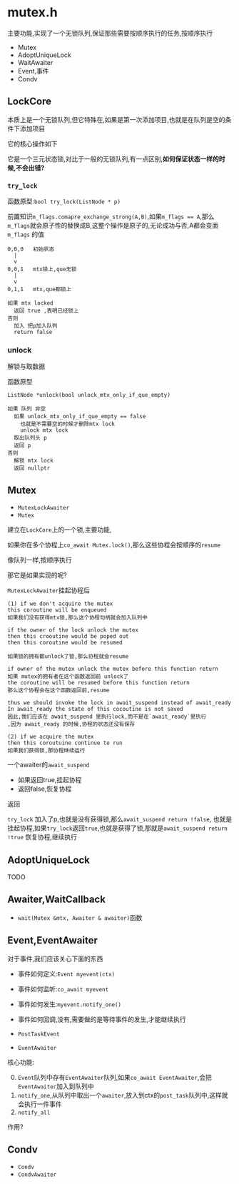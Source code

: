 # mutex.h

主要功能,实现了一个无锁队列,保证那些需要按顺序执行的任务,按顺序执行

- Mutex
- AdoptUniqueLock
- WaitAwaiter
- Event,事件
- Condv

## LockCore

本质上是一个无锁队列,但它特殊在,如果是第一次添加项目,也就是在队列是空的条件下添加项目

它的核心操作如下

它是一个三元状态锁,对比于一般的无锁队列,有一点区别,**如何保证状态一样的时候,不会出错?**


### `try_lock`

函数原型:`bool try_lock(ListNode * p)`

前置知识`m_flags.comapre_exchange_strong(A,B)`,如果`m_flags == A`,那么
`m_flags`就会原子性的替换成B,这整个操作是原子的,无论成功与否,A都会变面`m_flags`
的值

```
0,0,0   初始状态
  |
  v
0,0,1   mtx锁上,que无锁
  |
  v
0,1,1   mtx,que都锁上
```

```plaintext
如果 mtx locked
  返回 true ,表明已经锁上
否则
  加入 把p加入队列
  return false
```

### unlock

解锁与取数据

函数原型

```
ListNode *unlock(bool unlock_mtx_only_if_que_empty)
```

```
如果 队列 非空
  如果 unlock_mtx_only_if_que_empty == false
    也就是不需要空的时候才删除mtx lock
    unlock mtx lock
  取出队列头 p
  返回 p
否则
  解锁 mtx lock  
  返回 nullptr
```

## Mutex

- `MutexLockAwaiter`
- `Mutex`

建立在`LockCore`上的一个锁,主要功能,

如果你在多个协程上`co_await Mutex.lock()`,那么这些协程会按顺序的`resume`

像队列一样,按顺序执行

那它是如果实现的呢?

`MutexLockAwaiter`挂起协程后

```plaintext
(1) if we don't acquire the mutex
this coroutine will be enqueued
如果我们没有获得mtx锁,那么这个协程句柄就会加入队列中

if the owner of the lock unlock the mutex
then this crooutine would be poped out
then this coroutine would be resumed

如果锁的拥有都unlock了锁,那么协程就会resume

if owner of the mutex unlock the mutex before this function return
如果 mutex的拥有者在这个函数返回前 unlock了
the coroutine will be resumed before this function return
那么这个协程会在这个函数返回前,resume

thus we should invoke the lock in await_suspend instead of await_ready
In await_ready the state of this cocoutine is not saved
因此,我们应该在 await_suspend 里执行lock,而不是在`await_ready`里执行
,因为 await_ready 的时候,协程的状态还没有保存

(2) if we acquire the mutex
then this coroutuine continue to run
如果我们获得锁,那协程继续运行
```

一个awaiter的`await_suspend`
- 如果返回true,挂起协程
- 返回false,恢复协程

返回

`try_lock` 加入了p,也就是没有获得锁,那么`await_suspend return !false`,
也就是挂起协程,如果`try_lock`返回`true`,也就是获得了锁,那就是`await_suspend return !true`
恢复协程,继续执行

## AdoptUniqueLock

TODO

## Awaiter,WaitCallback

- `wait(Mutex &mtx, Awaiter & awaiter)`函数

## Event,EventAwaiter

对于事件,我们应该关心下面的东西

- 事件如何定义:`Event myevent(ctx)`
- 事件如何监听:`co_await myevent`
- 事件如何发生:`myevent.notify_one()`
- 事件如何回调,没有,需要做的是等待事件的发生,才能继续执行


- `PostTaskEvent`
- `EventAwaiter`

核心功能:

0. `Event`队列中存有`EventAwaiter`队列,如果`co_await EventAwaiter`,会把`EventAwaiter`加入到队列中
1. `notify_one`,从队列中取出一个`awaiter`,放入到ctx的`post_task`队列中,这样就会执行一件事件
2. `notify_all`


作用?

## Condv

- `Condv`
- `CondvAwaiter`
